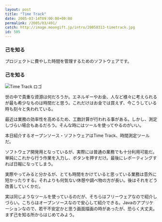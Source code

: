 ```yaml
---
layout: post
title: "Time Track"
date: 2005-03-14T09:00:00+09:00
permalink: /2005/03/491/
catch: http://image.moongift.jp/intro/20050313-timetrack.jpg
id: 505
---
```

### 己を知る
  
プロジェクトに費やした時間を管理するためのソフトウェアです。  
<!--more-->  

### 己を知る
  

![Time Track ロゴ](http://image.moongift.jp/intro/20050313-timetrack.jpg "Time Track ロゴ")

  

世の中で貴重な資源は何だろうか。エネルギーやお金、人など様々に考えられるが最も希少なものは時間だと思う。これだけはお金では買えず、今こうしている時も刻々と失われている。

  

最近は業務の効率性を高めるため、工数計算が行われる事がある。しかし、測定しづらい場合もあるだろう。そんな時にはツールを使ってやるのがいい。

  

本日紹介するオープンソース・ソフトウェアはTime Track、時間測定ツールだ。

  

ソフトウェア開発用となっているが、実際には普通の業務でも十分利用可能だ。単純にこれから行う作業を入力し、ボタンを押すだけ。最後にレポーティングすれば日報になってしまう。

  

実際やってみると分かるが、とても時間をかけていると思っている業務は意外に短かったりする。それよりも何気ない休憩や調べ物の方が長い。後はそれをどう改善していくかだ。

  

実は同じようなツールを使っているのだが、そちらはフリーウェアなので紹介しづらい。こちらはオープンソースなので安心して紹介できる。Javaのアプリケーションなので、若干不安定かと思う画面描画の時があったが、恐らく大丈夫。まず己を知る所からはじめてみよう。

